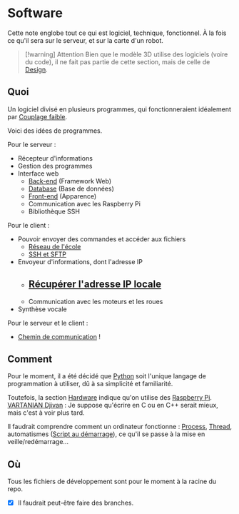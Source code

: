 # Software 
Cette note englobe tout ce qui est logiciel, technique, fonctionnel. 
À la fois ce qu'il sera sur le serveur, et sur la carte d'un robot. 

> [!warning] Attention
> Bien que le modèle 3D utilise des logiciels (voire du code), il ne fait pas partie de cette section, mais de celle de [Design](Design.md). 

## Quoi 
Un logiciel divisé en plusieurs programmes, qui fonctionneraient idéalement par [Couplage faible](docs/Guides/Couplage%20faible.md). 

Voici des idées de programmes. 

Pour le serveur : 

- Récepteur d'informations 
- Gestion des programmes 
- Interface web 
	- [Back-end](Software/Back-end.md) (Framework Web) 
	- [Database](Software/Database.md) (Base de données) 
	- [Front-end](Software/Front-end.md) (Apparence) 
	- Communication avec les Raspberry Pi 
	- Bibliothèque SSH 

Pour le client : 

- Pouvoir envoyer des commandes et accéder aux fichiers 
	- [Réseau de l'école](Software/Réseau%20de%20l'école.md) 
	- [SSH et SFTP](Software/SSH%20et%20SFTP.md) 
- Envoyeur d'informations, dont l'adresse IP 
	- [Récupérer l'adresse IP locale](Récupérer%20l'adresse%20IP%20locale.md)
		- 
	- Communication avec les moteurs et les roues 
- Synthèse vocale 

Pour le serveur et le client : 

- [Chemin de communication](Software/Chemin%20de%20communication.md) ! 

## Comment 
Pour le moment, il a été décidé que [Python](Guides/Python.md) soit l'unique langage de programmation à utiliser, dû à sa simplicité et familiarité. 

Toutefois, la section [Hardware](Hardware.md) indique qu'on utilise des [Raspberry Pi](docs/Guides/Raspberry%20Pi.md). [VARTANIAN Djivan](VARTANIAN%20Djivan) : Je suppose qu'écrire en C ou en C++ serait mieux, mais c'est à voir plus tard. 

Il faudrait comprendre comment un ordinateur fonctionne : [Process](Guides/Process.md), [Thread](Guides/Thread.md), automatismes ([Script au démarrage](Software/Script%20au%20démarrage.md)), ce qu'il se passe à la mise en veille/redémarrage... 

## Où 
Tous les fichiers de développement sont pour le moment à la racine du repo. 

- [x] Il faudrait peut-être faire des branches.


